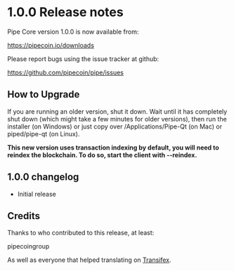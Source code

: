 1.0.0 Release notes
====================

Pipe Core version 1.0.0 is now available from:

  https://pipecoin.io/downloads

Please report bugs using the issue tracker at github:

  https://github.com/pipecoin/pipe/issues


How to Upgrade
--------------

If you are running an older version, shut it down. Wait until it has completely
shut down (which might take a few minutes for older versions), then run the
installer (on Windows) or just copy over /Applications/Pipe-Qt (on Mac) or
piped/pipe-qt (on Linux).

**This new version uses transaction indexing by default, you will need to reindex 
the blockchain. To do so, start the client with --reindex.**


1.0.0 changelog
----------------
- Initial release


Credits
--------

Thanks to who contributed to this release, at least:

pipecoingroup

As well as everyone that helped translating on [Transifex](https://www.transifex.com/projects/p/pipe/).
